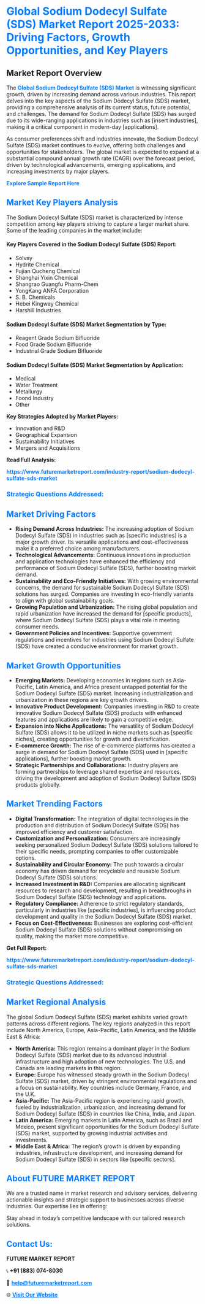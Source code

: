 <h1 style="color: #007BFF;">Global Sodium Dodecyl Sulfate (SDS) Market Report 2025-2033: Driving Factors, Growth Opportunities, and Key Players</h1>

<section id="overview">
<h2>Market Report Overview</h2>
<p>The <a href="https://www.futuremarketreport.com/industry-report/sodium-dodecyl-sulfate-sds-market" style="color: #007BFF; text-decoration: none;"><strong>Global Sodium Dodecyl Sulfate (SDS) Market</strong></a> is witnessing significant growth, driven by increasing demand across various industries. This report delves into the key aspects of the Sodium Dodecyl Sulfate (SDS) market, providing a comprehensive analysis of its current status, future potential, and challenges. The demand for Sodium Dodecyl Sulfate (SDS) has surged due to its wide-ranging applications in industries such as [insert industries], making it a critical component in modern-day [applications].</p>
<p>As consumer preferences shift and industries innovate, the Sodium Dodecyl Sulfate (SDS) market continues to evolve, offering both challenges and opportunities for stakeholders. The global market is expected to expand at a substantial compound annual growth rate (CAGR) over the forecast period, driven by technological advancements, emerging applications, and increasing investments by major players.</p>
</section>

<section id="overview">
<p><a href="https://www.futuremarketreport.com/request-sample/reportId=32493" style="color: #007BFF; text-decoration: none;"><strong>Explore Sample Report Here</strong></a></p>
</section>

<section id="key-players">
<h2 style="color: #007BFF;">Market Key Players Analysis</h2>
<p>The Sodium Dodecyl Sulfate (SDS) market is characterized by intense competition among key players striving to capture a larger market share. Some of the leading companies in the market include:</p>
<h4>Key Players Covered in the Sodium Dodecyl Sulfate (SDS) Report:</h4>
<ul><li>Solvay</li><li>Hydrite Chemical</li><li>Fujian Qucheng Chemical</li><li>Shanghai Yixin Chemical</li><li>Shangrao Guangfu Pharm-Chem</li><li>YongKang ANFA Corporation</li><li>S. B. Chemicals</li><li>Hebei Kingway Chemical</li><li>Harshill Industries</li></ul>
<h4>Sodium Dodecyl Sulfate (SDS) Market Segmentation by Type:</h4>
<ul><li>Reagent Grade Sodium Bifluoride</li><li>Food Grade Sodium Bifluoride</li><li>Industrial Grade Sodium Bifluoride</li></ul>

<h4>Sodium Dodecyl Sulfate (SDS) Market Segmentation by Application:</h4>
<ul><li>Medical</li><li>Water Treatment</li><li>Metallurgy</li><li>Foond Industry</li><li>Other</li></ul>
<p><strong>Key Strategies Adopted by Market Players:</strong></p>
<ul>
<li>Innovation and R&D</li>
<li>Geographical Expansion</li>
<li>Sustainability Initiatives</li>
<li>Mergers and Acquisitions</li>
</ul>
</section>

<section>
<p><strong>Read Full Analysis: </strong></p><a href="https://www.futuremarketreport.com/industry-report/sodium-dodecyl-sulfate-sds-market" style="color: #007BFF; text-decoration: none;"><strong>https://www.futuremarketreport.com/industry-report/sodium-dodecyl-sulfate-sds-market</strong></a>
<h3 style="color: #007BFF;">Strategic Questions Addressed:</h3>
</section>

<section id="driving-factors">
<h2 style="color: #007BFF;">Market Driving Factors</h2>
<ul>
<li><strong>Rising Demand Across Industries:</strong> The increasing adoption of Sodium Dodecyl Sulfate (SDS) in industries such as [specific industries] is a major growth driver. Its versatile applications and cost-effectiveness make it a preferred choice among manufacturers.</li>
<li><strong>Technological Advancements:</strong> Continuous innovations in production and application technologies have enhanced the efficiency and performance of Sodium Dodecyl Sulfate (SDS), further boosting market demand.</li>
<li><strong>Sustainability and Eco-Friendly Initiatives:</strong> With growing environmental concerns, the demand for sustainable Sodium Dodecyl Sulfate (SDS) solutions has surged. Companies are investing in eco-friendly variants to align with global sustainability goals.</li>
<li><strong>Growing Population and Urbanization:</strong> The rising global population and rapid urbanization have increased the demand for [specific products], where Sodium Dodecyl Sulfate (SDS) plays a vital role in meeting consumer needs.</li>
<li><strong>Government Policies and Incentives:</strong> Supportive government regulations and incentives for industries using Sodium Dodecyl Sulfate (SDS) have created a conducive environment for market growth.</li>
</ul>
</section>

<section id="growth-opportunities">
<h2 style="color: #007BFF;">Market Growth Opportunities</h2>
<ul>
<li><strong>Emerging Markets:</strong> Developing economies in regions such as Asia-Pacific, Latin America, and Africa present untapped potential for the Sodium Dodecyl Sulfate (SDS) market. Increasing industrialization and urbanization in these regions are key growth drivers.</li>
<li><strong>Innovative Product Development:</strong> Companies investing in R&D to create innovative Sodium Dodecyl Sulfate (SDS) products with enhanced features and applications are likely to gain a competitive edge.</li>
<li><strong>Expansion into Niche Applications:</strong> The versatility of Sodium Dodecyl Sulfate (SDS) allows it to be utilized in niche markets such as [specific niches], creating opportunities for growth and diversification.</li>
<li><strong>E-commerce Growth:</strong> The rise of e-commerce platforms has created a surge in demand for Sodium Dodecyl Sulfate (SDS) used in [specific applications], further boosting market growth.</li>
<li><strong>Strategic Partnerships and Collaborations:</strong> Industry players are forming partnerships to leverage shared expertise and resources, driving the development and adoption of Sodium Dodecyl Sulfate (SDS) products globally.</li>
</ul>
</section>

<section id="trending-factors">
<h2 style="color: #007BFF;">Market Trending Factors</h2>
<ul>
<li><strong>Digital Transformation:</strong> The integration of digital technologies in the production and distribution of Sodium Dodecyl Sulfate (SDS) has improved efficiency and customer satisfaction.</li>
<li><strong>Customization and Personalization:</strong> Consumers are increasingly seeking personalized Sodium Dodecyl Sulfate (SDS) solutions tailored to their specific needs, prompting companies to offer customizable options.</li>
<li><strong>Sustainability and Circular Economy:</strong> The push towards a circular economy has driven demand for recyclable and reusable Sodium Dodecyl Sulfate (SDS) solutions.</li>
<li><strong>Increased Investment in R&D:</strong> Companies are allocating significant resources to research and development, resulting in breakthroughs in Sodium Dodecyl Sulfate (SDS) technology and applications.</li>
<li><strong>Regulatory Compliance:</strong> Adherence to strict regulatory standards, particularly in industries like [specific industries], is influencing product development and quality in the Sodium Dodecyl Sulfate (SDS) market.</li>
<li><strong>Focus on Cost-Effectiveness:</strong> Businesses are exploring cost-efficient Sodium Dodecyl Sulfate (SDS) solutions without compromising on quality, making the market more competitive.</li>
</ul>
</section>

<section>
<p><strong>Get Full Report: </strong></p><a href="https://www.futuremarketreport.com/industry-report/sodium-dodecyl-sulfate-sds-market" style="color: #007BFF; text-decoration: none;"><strong>https://www.futuremarketreport.com/industry-report/sodium-dodecyl-sulfate-sds-market</strong></a>
<h3 style="color: #007BFF;">Strategic Questions Addressed:</h3>
</section>


<section id="regional-analysis">
<h2 style="color: #007BFF;">Market Regional Analysis</h2>
<p>The global Sodium Dodecyl Sulfate (SDS) market exhibits varied growth patterns across different regions. The key regions analyzed in this report include North America, Europe, Asia-Pacific, Latin America, and the Middle East & Africa:</p>
<ul>
<li><strong>North America:</strong> This region remains a dominant player in the Sodium Dodecyl Sulfate (SDS) market due to its advanced industrial infrastructure and high adoption of new technologies. The U.S. and Canada are leading markets in this region.</li>
<li><strong>Europe:</strong> Europe has witnessed steady growth in the Sodium Dodecyl Sulfate (SDS) market, driven by stringent environmental regulations and a focus on sustainability. Key countries include Germany, France, and the U.K.</li>
<li><strong>Asia-Pacific:</strong> The Asia-Pacific region is experiencing rapid growth, fueled by industrialization, urbanization, and increasing demand for Sodium Dodecyl Sulfate (SDS) in countries like China, India, and Japan.</li>
<li><strong>Latin America:</strong> Emerging markets in Latin America, such as Brazil and Mexico, present significant opportunities for the Sodium Dodecyl Sulfate (SDS) market, supported by growing industrial activities and investments.</li>
<li><strong>Middle East & Africa:</strong> The region’s growth is driven by expanding industries, infrastructure development, and increasing demand for Sodium Dodecyl Sulfate (SDS) in sectors like [specific sectors].</li>
</ul>
</section>

<footer>
<h2 style="color: #007BFF;">About FUTURE MARKET REPORT</h2>
<p>We are a trusted name in market research and advisory services, delivering actionable insights and strategic support to businesses across diverse industries. Our expertise lies in offering:</p>

<p>Stay ahead in today’s competitive landscape with our tailored research solutions.</p>

<h2 style="color: #007BFF;">Contact Us:</h2>
<p><strong>FUTURE MARKET REPORT</strong></p>
<p>📞 <strong>+91 (883) 074-8030</strong></p>
<p>📧 <strong><a href="mailto:help@futuremarketreport.com" style="color: #007BFF;">help@futuremarketreport.com</a></strong></p>
<p>🌐 <strong><a href="https://www.futuremarketreport.com/" style="color: #007BFF;">Visit Our Website</a></strong></p>
</footer>